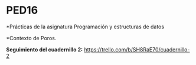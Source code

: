 # PED16
*Prácticas de la asignatura Programación y estructuras de datos

*Contexto de Poros.

**Seguimiento del cuadernillo 2:**
https://trello.com/b/SH8RaE70/cuadernillo-2


